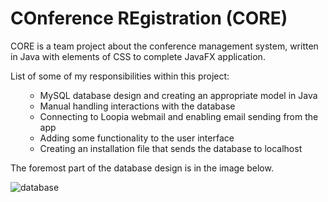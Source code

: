 # COnference REgistration (CORE)

CORE is a team project about the conference management system, written in Java with elements of CSS to complete JavaFX application.


List of some of my responsibilities within this project:
<ul><ul>
<li>MySQL database design and creating an appropriate model in Java</li>
<li>Manual handling interactions with the database</li>
<li>Connecting to Loopia webmail and enabling email sending from the app</li>
<li>Adding some functionality to the user interface</li>
<li>Creating an installation file that sends the database to localhost</li>
</ul></ul>


The foremost part of the database design is in the image below.

![database](https://i.imgur.com/cgYLUDV.png)
